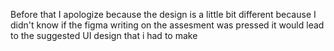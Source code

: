 Before that I apologize because the design is a little bit different because I didn't know if the figma writing on the assesment was pressed it would lead to the suggested UI design that i had to make
